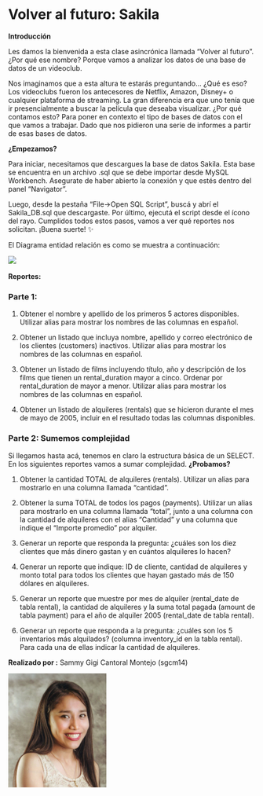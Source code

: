 # Volver al futuro: Sakila

**Introducción**

Les damos la bienvenida a esta clase asincrónica llamada “Volver al futuro”. ¿Por qué ese nombre? Porque vamos a analizar los 
datos de una base de datos de un videoclub. 

Nos imaginamos que a esta altura te estarás preguntando... ¿Qué es eso? Los videoclubs fueron los antecesores de Netflix, Amazon, Disney+ o cualquier plataforma de streaming. La gran diferencia era que uno tenía que ir presencialmente a buscar la película que deseaba visualizar. ¿Por qué contamos esto? Para poner en contexto el tipo de bases de datos con el que vamos a trabajar. Dado que nos pidieron una serie de informes a partir de esas bases de datos. 


**¿Empezamos?**

Para iniciar, necesitamos que descargues la base de datos Sakila. Esta base se encuentra en un archivo .sql que se debe importar desde MySQL Workbench. Asegurate de haber abierto la conexión y que estés dentro del panel “Navigator”. 

Luego, desde la pestaña “File->Open SQL Script”, buscá y abrí el Sakila_DB.sql que descargaste. Por último, ejecutá el script desde el ícono del rayo. 
Cumplidos todos estos pasos, vamos a ver qué reportes nos solicitan. ¡Buena suerte! ✨ 


El Diagrama entidad relación es como se muestra a continuación:

![](https://raw.githubusercontent.com/sgcm14/proyectos-sql/main/sakila/sakila_db.png)

**Reportes:** 

### Parte 1: 
1. Obtener el nombre y apellido de los primeros 5 actores disponibles. Utilizar alias para mostrar los nombres de las columnas en español. 

2. Obtener un listado que incluya nombre, apellido y correo electrónico de los clientes (customers) inactivos. Utilizar alias para mostrar los nombres de las columnas en español. 

3. Obtener un listado de films incluyendo título, año y descripción de los films que tienen un rental_duration mayor a cinco. Ordenar por rental_duration de mayor a menor. Utilizar alias para mostrar los nombres de las columnas en español. 

4. Obtener un listado de alquileres (rentals) que se hicieron durante el mes de mayo de 2005, incluir en el resultado todas las columnas disponibles. 


### Parte 2: Sumemos complejidad 
Si llegamos hasta acá, tenemos en claro la estructura básica de un SELECT. En los siguientes reportes vamos a sumar complejidad. 
**¿Probamos?**

1. Obtener la cantidad TOTAL de alquileres (rentals). Utilizar un alias para mostrarlo en una columna llamada “cantidad”. 

2. Obtener la suma TOTAL de todos los pagos (payments). Utilizar un alias para mostrarlo en una columna llamada “total”, junto a una columna con la cantidad de alquileres con el alias “Cantidad” y una columna que indique el “Importe promedio” por alquiler. 

3. Generar un reporte que responda la pregunta: ¿cuáles son los diez clientes que más dinero gastan y en cuántos alquileres lo hacen? 

4. Generar un reporte que indique: ID de cliente, cantidad de alquileres y monto total para todos los clientes que hayan gastado más de 150 dólares en alquileres. 

5. Generar un reporte que muestre por mes de alquiler (rental_date de tabla rental), la cantidad de alquileres y la suma total pagada (amount de tabla payment) para el año de alquiler 2005 (rental_date de tabla rental). 

6. Generar un reporte que responda a la pregunta: ¿cuáles son los 5 inventarios más alquilados? (columna inventory_id en la tabla rental). Para cada una de ellas indicar la cantidad de alquileres. 



**Realizado por :** Sammy Gigi Cantoral Montejo (sgcm14)

<img src ="https://raw.githubusercontent.com/sgcm14/sgcm14/main/sammy.jpg" width="200">
